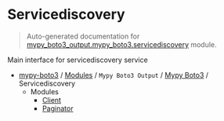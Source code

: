 # Servicediscovery

> Auto-generated documentation for [mypy_boto3_output.mypy_boto3.servicediscovery](https://github.com/vemel/mypy_boto3/blob/master/mypy_boto3_output/mypy_boto3/servicediscovery/__init__.py) module.

Main interface for servicediscovery service

- [mypy-boto3](../../../README.md#mypy_boto3) / [Modules](../../../MODULES.md#mypy-boto3-modules) / `Mypy Boto3 Output` / [Mypy Boto3](../index.md#mypy-boto3) / Servicediscovery
    - Modules
        - [Client](client.md#client)
        - [Paginator](paginator.md#paginator)
